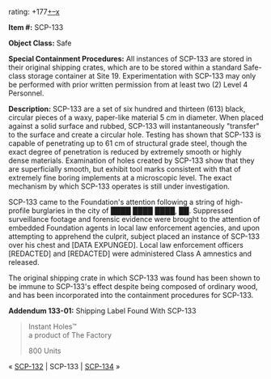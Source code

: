 rating: +177[+](javascript:; "I like it")[–](javascript:; "I don't like it")[x](javascript:; "Cancel my vote")

**Item #:** SCP-133

**Object Class:** Safe

**Special Containment Procedures:** All instances of SCP-133 are stored in their original shipping crates, which are to be stored within a standard Safe-class storage container at Site 19. Experimentation with SCP-133 may only be performed with prior written permission from at least two (2) Level 4 Personnel.

**Description:** SCP-133 are a set of six hundred and thirteen (613) black, circular pieces of a waxy, paper-like material 5 cm in diameter. When placed against a solid surface and rubbed, SCP-133 will instantaneously "transfer" to the surface and create a circular hole. Testing has shown that SCP-133 is capable of penetrating up to 61 cm of structural grade steel, though the exact degree of penetration is reduced by extremely smooth or highly dense materials. Examination of holes created by SCP-133 show that they are superficially smooth, but exhibit tool marks consistent with that of extremely fine boring implements at a microscopic level. The exact mechanism by which SCP-133 operates is still under investigation.

SCP-133 came to the Foundation's attention following a string of high-profile burglaries in the city of ████ ████ ████, ██. Suppressed surveillance footage and forensic evidence were brought to the attention of embedded Foundation agents in local law enforcement agencies, and upon attempting to apprehend the culprit, subject placed an instance of SCP-133 over his chest and \[DATA EXPUNGED\]. Local law enforcement officers \[REDACTED\] and \[REDACTED\] were administered Class A amnestics and released.

The original shipping crate in which SCP-133 was found has been shown to be immune to SCP-133's effect despite being composed of ordinary wood, and has been incorporated into the containment procedures for SCP-133.

**Addendum 133-01:** Shipping Label Found With SCP-133

> Instant Holes™  
> a product of The Factory
> 
> 800 Units

« [SCP-132](/scp-132) | SCP-133 | [SCP-134](/scp-134) »